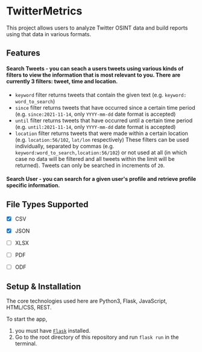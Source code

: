 # TwitterMetrics

This project allows users to analyze Twitter OSINT data and build reports using that data in various formats.

## Features

#### Search Tweets - you can seach a users tweets using various kinds of filters to view the information that is most relevant to you. There are currently 3 filters: tweet, time and location. 
- `keyword` filter returns tweets that contain the given text (e.g. `keyword: word_to_search`)
- `since` filter returns tweets that have occurred since a certain time period (e.g. `since:2021-11-14`, only `YYYY-mm-dd` date format is accepted)
- `until` filter returns tweets that have occurred until a certain time period (e.g. `until:2021-11-14`, only `YYYY-mm-dd` date format is accepted)
- `location` filter returns tweets that were made within a certain location (e.g. `location:56/102`, `lat/lon` respectively)
These filters can be used individually, separated by commas (e.g. `keyword:word_to_search,location:56/102`) or not used at all (in which case no data will be filtered and all tweets within the limit will be returned). Tweets can only be searched in increments of `20`.

#### Search User - you can search for a given user's profile and retrieve profile specific information.


## File Types Supported
- [X] CSV
- [X] JSON
- [ ] XLSX
- [ ] PDF
- [ ] ODF


## Setup & Installation
The core technologies used here are Python3, Flask, JavaScript, HTML/CSS, REST.

To start the app, 

1. you must have [`Flask`](https://flask.palletsprojects.com/en/2.0.x/installation/) installed.
2. Go to the root directory of this repository and run `flask run` in the terminal. 
